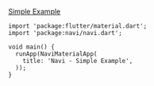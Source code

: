 [Simple Example](https://github.com/zenonine/navi/tree/master/examples/simple/lib/main.dart)

```
import 'package:flutter/material.dart';
import 'package:navi/navi.dart';

void main() {
  runApp(NaviMaterialApp(
    title: 'Navi - Simple Example',
  ));
}
```